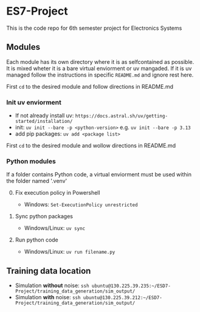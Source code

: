 # ES7-Project

This is the code repo for 6th semester project for Electronics Systems

## Modules

Each module has its own directory where it is as selfcontained as possible.
It is mixed wheter it is a bare virtual enviorment or uv mangaded.
If it is uv managed follow the instructions in specific `README.md` and ignore rest here. 

First `cd` to the desired module and follow directions in README.md

### Init uv enviorment
- If not already install uv: `https://docs.astral.sh/uv/getting-started/installation/`
- init: `uv init --bare -p <python-version>` e.g. `uv init --bare -p 3.13`
- add pip packages: `uv add <package list>`

First `cd` to the desired module and wollow directions in README.md

### Python modules

If a folder contains Python code, a virtual enviorment must be used within the folder named '.venv'

0. Fix execution policy in Powershell

   - Windows: `Set-ExecutionPolicy unrestricted`


1. Sync python packages

   - Windows/Linux: `uv sync`

2. Run python code

   - Windows/Linux: `uv run filename.py `

## Training data location
- Simulation **without** noise: `ssh ubuntu@130.225.39.235:~/ESD7-Project/training_data_generation/sim_output/`
- Simulation **with** noise: `ssh ubuntu@130.225.39.212:~/ESD7-Project/training_data_generation/sim_output/`